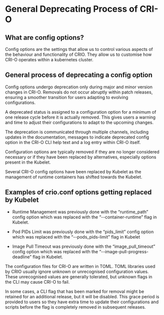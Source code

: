 # General Deprecating Process of CRI-O

## What are config options?

Config options are the settings that allow us to control various aspects of the behaviour and functionality of CRIO. They allow us to customise how CRI-O operates within a kubernetes cluster.

## General process of deprecating a config option

Config options undergo deprecation only during major and minor version changes in CRI-O. Removals do not occur abruptly within patch releases, ensuring a smoother transition for users adapting to evolving configurations.

A deprecated status is assigned to a configuration option for a minimum of one release cycle before it is actually removed. This gives users a warning and time to adjust their configurations to adapt to the upcoming changes.

The deprecation is communicated through multiple channels, including updates in the documentation, messages to indicate deprecated config option in the CRI-O CLI help text and a log entry within CRI-O itself.

Configuration options are typically removed if they are no longer considered necessary or if they have been replaced by alternatives, especially options present in the Kubelet.

Several CRI-O config options have been replaced by Kubelet as the management of runtime containers has shifted towards the Kubelet.

## Examples of crio.conf options getting replaced by Kubelet

- Runtime Management was previously done with the “runtime\_path” config option which was replaced with the “--container-runtime” flag in Kubelet.

- Pod PIDs Limit was previously done with the “pids\_limit” config option which was replaced with the “--pods\_pids-limit” flag in Kubelet

- Image Pull Timeout was previously done with the “image\_pull\_timeout” config option which was replaced with the “--image-pull-progress-deadline” flag in Kubelet.

The configuration files for CRI-O are written in TOML. TOML libraries used by CRIO usually ignore unknown or unrecognised configuration values. These unrecognised values are generally tolerated, but unknown flags in the CLI may cause CRI-O to fail.

In some cases, a CLI flag that has been marked for removal might be retained for an additional release, but it will be disabled. This grace period is provided to users so they have extra time to update their configurations and scripts before the flag is completely removed in subsequent releases.
